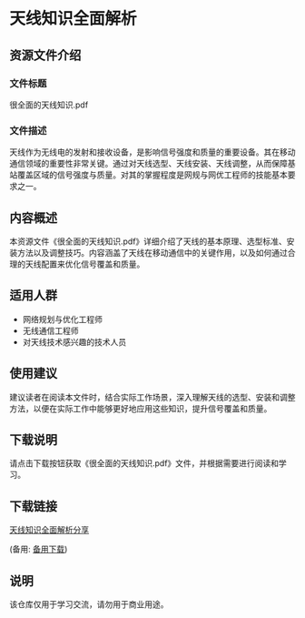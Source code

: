 # 天线知识全面解析

## 资源文件介绍

### 文件标题
很全面的天线知识.pdf

### 文件描述
天线作为无线电的发射和接收设备，是影响信号强度和质量的重要设备。其在移动通信领域的重要性非常关键。通过对天线选型、天线安装、天线调整，从而保障基站覆盖区域的信号强度与质量。对其的掌握程度是网规与网优工程师的技能基本要求之一。

## 内容概述

本资源文件《很全面的天线知识.pdf》详细介绍了天线的基本原理、选型标准、安装方法以及调整技巧。内容涵盖了天线在移动通信中的关键作用，以及如何通过合理的天线配置来优化信号覆盖和质量。

## 适用人群

- 网络规划与优化工程师
- 无线通信工程师
- 对天线技术感兴趣的技术人员

## 使用建议

建议读者在阅读本文件时，结合实际工作场景，深入理解天线的选型、安装和调整方法，以便在实际工作中能够更好地应用这些知识，提升信号覆盖和质量。

## 下载说明

请点击下载按钮获取《很全面的天线知识.pdf》文件，并根据需要进行阅读和学习。

## 下载链接
[天线知识全面解析分享](https://pan.quark.cn/s/c350a0b092c1) 

(备用: [备用下载](https://pan.baidu.com/s/1StemA0s9ArzcP9jBmBTo7g?pwd=1234))

## 说明

该仓库仅用于学习交流，请勿用于商业用途。
